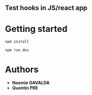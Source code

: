 ## Test hooks in JS/react app

# Getting started

```
npm install
```

```
npm run dev
```

# Authors

* **Noemie GAVALDA**
* **Quentin PRE**
